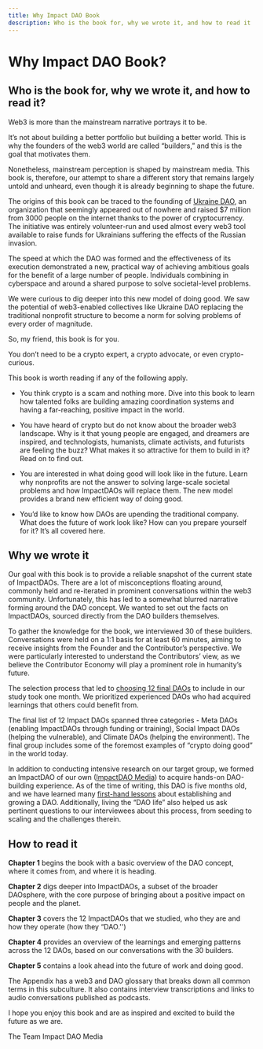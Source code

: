 ```yaml
---
title: Why Impact DAO Book
description: Who is the book for, why we wrote it, and how to read it
---
```


# Why Impact DAO Book?

## Who is the book for, why we wrote it, and how to read it?

Web3 is more than the mainstream narrative portrays it to be.

It’s not about building a better portfolio but building a better world. This is why the founders of the web3 world are called “builders,” and this is the goal that motivates them.

Nonetheless, mainstream perception is shaped by mainstream media. This book is, therefore, our attempt to share a different story that remains largely untold and unheard, even though it is already beginning to shape the future.

The origins of this book can be traced to the founding of [Ukraine DAO](https://twitter.com/Ukraine_DAO), an organization that seemingly appeared out of nowhere and raised $7 million from 3000 people on the internet thanks to the power of cryptocurrency. The initiative was entirely volunteer-run and used almost every web3 tool available to raise funds for Ukrainians suffering the effects of the Russian invasion.

The speed at which the DAO was formed and the effectiveness of its execution demonstrated a new, practical way of achieving ambitious goals for the benefit of a large number of people. Individuals combining in cyberspace and around a shared purpose to solve societal-level problems.

We were curious to dig deeper into this new model of doing good. We saw the potential of web3-enabled collectives like Ukraine DAO replacing the traditional nonprofit structure to become a norm for solving problems of every order of magnitude.
  
So, my friend, this book is for you.

You don’t need to be a crypto expert, a crypto advocate, or even crypto-curious.

This book is worth reading if any of the following apply.

- You think crypto is a scam and nothing more. Dive into this book to learn how talented folks are building amazing coordination systems and having a far-reaching, positive impact in the world.
    
-   You have heard of crypto but do not know about the broader web3 landscape. Why is it that young people are engaged, and dreamers are inspired, and technologists, humanists, climate activists, and futurists are feeling the buzz? What makes it so attractive for them to build in it? Read on to find out.
    
-   You are interested in what doing good will look like in the future. Learn why nonprofits are not the answer to solving large-scale societal problems and how ImpactDAOs will replace them. The new model provides a brand new efficient way of doing good.
    
-   You’d like to know how DAOs are upending the traditional company. What does the future of work look like? How can you prepare yourself for it? It’s all covered here.
    
## Why we wrote it

Our goal with this book is to provide a reliable snapshot of the current state of ImpactDAOs. There are a lot of misconceptions floating around, commonly held and re-iterated in prominent conversations within the web3 community. Unfortunately, this has led to a somewhat blurred narrative forming around the DAO concept. We wanted to set out the facts on ImpactDAOs, sourced directly from the DAO builders themselves.

To gather the knowledge for the book, we interviewed 30 of these builders. Conversations were held on a 1:1 basis for at least 60 minutes, aiming to receive insights from the Founder and the Contributor’s perspective. We were particularly interested to understand the Contributors’ view, as we believe the Contributor Economy will play a prominent role in humanity’s future.

The selection process that led to [choosing 12 final DAOs](https://cryptogood.substack.com/p/how-we-picked-the-10-impact-daos) to include in our study took one month. We prioritized experienced DAOs who had acquired learnings that others could benefit from.

The final list of 12 Impact DAOs spanned three categories - Meta DAOs (enabling ImpactDAOs through funding or training), Social Impact DAOs (helping the vulnerable), and Climate DAOs (helping the environment). The final group includes some of the foremost examples of “crypto doing good” in the world today.

In addition to conducting intensive research on our target group, we formed an ImpactDAO of our own ([ImpactDAO Media](https://twitter.com/home)) to acquire hands-on DAO-building experience. As of the time of writing, this DAO is five months old, and we have learned many [first-hand lessons](https://cryptogood.substack.com/p/learnings-on-building-a-dao-from) about establishing and growing a DAO. Additionally, living the “DAO life” also helped us ask pertinent questions to our interviewees about this process, from seeding to scaling and the challenges therein.

 
## How to read it

**Chapter 1** begins the book with a basic overview of the DAO concept, where it comes from, and where it is heading.

**Chapter 2** digs deeper into ImpactDAOs, a subset of the broader DAOsphere, with the core purpose of bringing about a positive impact on people and the planet.

**Chapter 3** covers the 12 ImpactDAOs that we studied, who they are and how they operate (how they “DAO.'')

**Chapter 4** provides an overview of the learnings and emerging patterns across the 12 DAOs, based on our conversations with the 30 builders.

**Chapter 5** contains a look ahead into the future of work and doing good.

The Appendix has a web3 and DAO glossary that breaks down all common terms in this subculture. It also contains interview transcriptions and links to audio conversations published as podcasts.

I hope you enjoy this book and are as inspired and excited to build the future as we are.

The Team
Impact DAO Media

